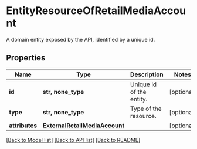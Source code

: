 # EntityResourceOfRetailMediaAccount

A domain entity exposed by the API, identified by a unique id.

## Properties
Name | Type | Description | Notes
------------ | ------------- | ------------- | -------------
**id** | **str, none_type** | Unique id of the entity. | [optional] 
**type** | **str, none_type** | Type of the resource. | [optional] 
**attributes** | [**ExternalRetailMediaAccount**](ExternalRetailMediaAccount.md) |  | [optional] 

[[Back to Model list]](../README.md#documentation-for-models) [[Back to API list]](../README.md#documentation-for-api-endpoints) [[Back to README]](../README.md)


